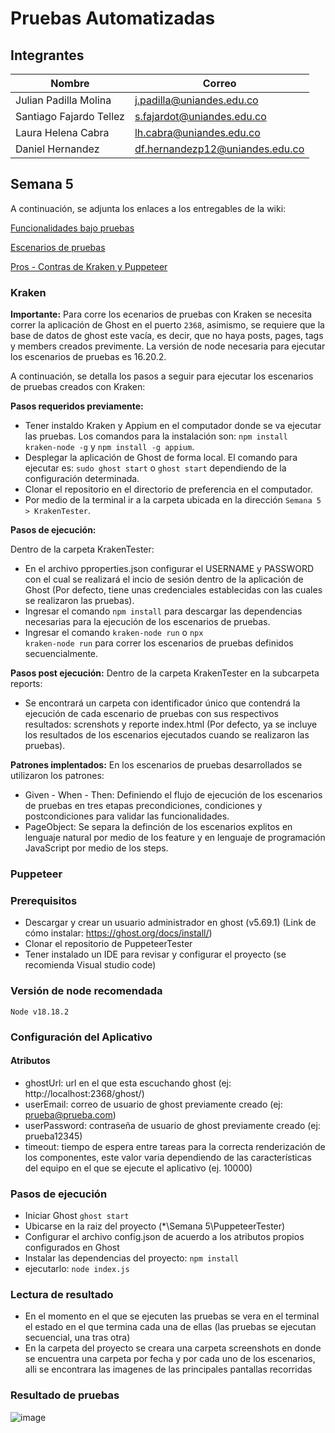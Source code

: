 # Pruebas Automatizadas

## Integrantes

|Nombre                   |Correo                      |
|-------------------------|----------------------------|
|Julian Padilla Molina    |j.padilla@uniandes.edu.co   |
|Santiago Fajardo Tellez  |s.fajardot@uniandes.edu.co  |
|Laura Helena Cabra       |lh.cabra@uniandes.edu.co   |
|Daniel Hernandez         |df.hernandezp12@uniandes.edu.co  |

## Semana 5

A continuación, se adjunta los enlaces a los entregables de la wiki:

[Funcionalidades bajo pruebas](https://github.com/JulianP911/Pruebas-Automatizadas/wiki/Funcionalidades-bajo-pruebas)

[Escenarios de pruebas](https://github.com/JulianP911/Pruebas-Automatizadas/wiki/Escenarios-de-pruebas)

[Pros - Contras de Kraken y Puppeteer](https://github.com/JulianP911/Pruebas-Automatizadas/wiki/Pros-%E2%80%90-Contras-de-Kraken-Puppeteer)

### Kraken

**Importante:** Para corre los ecenarios de pruebas con Kraken se necesita correr la aplicación de Ghost en el puerto <code>2368</code>, asimismo, se requiere que la base de datos de ghost este vacía, es decir, que no haya posts, pages, tags y members creados previmente. La versión de node necesaria para ejecutar los escenarios de pruebas es 16.20.2.

A continuación, se detalla los pasos a seguir para ejecutar los escenarios de pruebas creados con Kraken:

**Pasos requeridos previamente:**
* Tener instaldo Kraken y Appium en el computador donde se va ejecutar las pruebas. Los comandos para la instalación son: <code>npm install kraken-node -g</code> y <code>npm install -g appium</code>.
* Desplegar la aplicación de Ghost de forma local. El comando para ejecutar es: <code>sudo ghost start</code> o <code>ghost start</code> dependiendo de la configuración determinada.
* Clonar el repositorio en el directorio de preferencia en el computador.
* Por medio de la terminal ir a la carpeta ubicada en la dirección <code>Semana 5 > KrakenTester</code>.

**Pasos de ejecución:**

Dentro de la carpeta KrakenTester: 
* En el archivo pproperties.json configurar el USERNAME y PASSWORD con el cual se realizará el incio de sesión dentro de la aplicación de Ghost (Por defecto, tiene unas credenciales establecidas con las cuales se realizaron las pruebas).
* Ingresar el comando <code>npm install</code> para descargar las dependencias necesarias para la ejecución de los escenarios de pruebas.
* Ingresar el comando <code>kraken-node run</code> o <code>npx kraken-node run</code> para correr los escenarios de pruebas definidos secuencialmente.

**Pasos post ejecución:**
Dentro de la carpeta KrakenTester en la subcarpeta reports:
* Se encontrará un carpeta con identificador único que contendrá la ejecución de cada escenario de pruebas con sus respectivos resultados: screnshots y reporte index.html (Por defecto, ya se incluye los resultados de los escenarios ejecutados cuando se realizaron las pruebas).

**Patrones implentados:**
En los escenarios de pruebas desarrollados se utilizaron los patrones:
* Given - When - Then: Definiendo el flujo de ejecución de los escenarios de pruebas en tres etapas precondiciones, condiciones y postcondiciones para validar las funcionalidades.
* PageObject: Se separa la definción de los escenarios explitos en lenguaje natural por medio de los feature y en lenguaje de programación JavaScript por medio de los steps.

### Puppeteer

### Prerequisitos
- Descargar y crear un usuario administrador en ghost (v5.69.1) (Link de cómo instalar: https://ghost.org/docs/install/)
- Clonar el repositorio de PuppeteerTester
- Tener instalado un IDE para revisar y configurar el proyecto (se recomienda Visual studio code)

### Versión de node recomendada
`Node v18.18.2`

### Configuración del Aplicativo
#### Atributos
- ghostUrl: url en el que esta escuchando ghost (ej: http://localhost:2368/ghost/)
- userEmail: correo de usuario de ghost previamente creado (ej: prueba@prueba.com)
- userPassword: contraseña de usuario de ghost previamente creado (ej: prueba12345)
- timeout: tiempo de espera entre tareas para la correcta renderización de los componentes, este valor varia dependiendo de las características del equipo en el que se ejecute el aplicativo (ej. 10000)

### Pasos de ejecución
- Iniciar Ghost
`ghost start`
- Ubicarse en la raiz del proyecto (*\Semana 5\PuppeteerTester) 
- Configurar el archivo config.json de acuerdo a los atributos propios configurados en Ghost
- Instalar las dependencias del proyecto:
`npm install`
- ejecutarlo:
`node index.js`

### Lectura de resultado
- En el momento en el que se ejecuten las pruebas se vera en el terminal el estado en el que termina cada una de ellas (las pruebas se ejecutan secuencial, una tras otra)
- En la carpeta del proyecto se creara una carpeta screenshots en donde se encuentra una carpeta por fecha y por cada uno de los escenarios, alli se encontrara las imagenes de las principales pantallas recorridas

### Resultado de pruebas
![image](https://github.com/JulianP911/Pruebas-Automatizadas/assets/142235794/0ca5a6f1-03c9-43d2-b955-a127ab91c40f)
